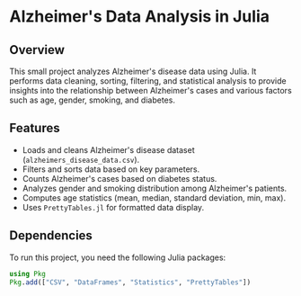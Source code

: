 # Alzheimer's Data Analysis in Julia

## Overview
This small project analyzes Alzheimer's disease data using Julia. It performs data cleaning, sorting, filtering, and statistical analysis to provide insights into the relationship between Alzheimer's cases and various factors such as age, gender, smoking, and diabetes.

## Features
- Loads and cleans Alzheimer's disease dataset (`alzheimers_disease_data.csv`).
- Filters and sorts data based on key parameters.
- Counts Alzheimer's cases based on diabetes status.
- Analyzes gender and smoking distribution among Alzheimer's patients.
- Computes age statistics (mean, median, standard deviation, min, max).
- Uses `PrettyTables.jl` for formatted data display.

## Dependencies
To run this project, you need the following Julia packages:
```julia
using Pkg
Pkg.add(["CSV", "DataFrames", "Statistics", "PrettyTables"])
